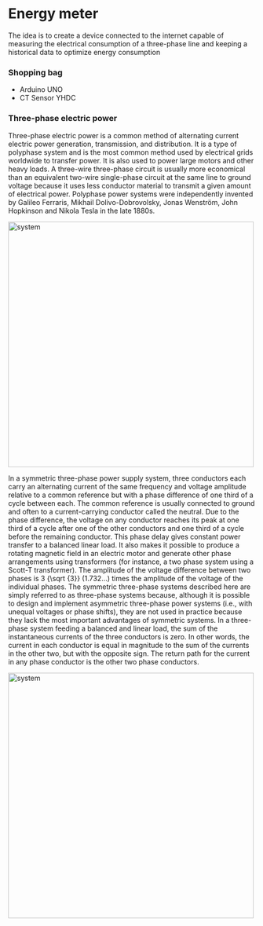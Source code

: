 # Energy meter 

The idea is to create a device connected to the internet capable of measuring the electrical consumption of a three-phase line and keeping a historical data to optimize energy consumption


### Shopping bag
* Arduino UNO
* CT Sensor YHDC 


### Three-phase electric power
Three-phase electric power is a common method of alternating current electric power generation, transmission, and distribution. It is a type of polyphase system and is the most common method used by electrical grids worldwide to transfer power. It is also used to power large motors and other heavy loads.  A three-wire three-phase circuit is usually more economical than an equivalent two-wire single-phase circuit at the same line to ground voltage because it uses less conductor material to transmit a given amount of electrical power. Polyphase power systems were independently invented by Galileo Ferraris, Mikhail Dolivo-Dobrovolsky, Jonas Wenström, John Hopkinson and Nikola Tesla in the late 1880s.

<img src="http://myelectrical.com/Portals/0/DNNArticle/Files/718/WLWimages/Windows-Live-Writer-Three-Phase-Power-Simplified_CC06-ThreePhasePower_2.png" alt="system" width="500"/>

In a symmetric three-phase power supply system, three conductors each carry an alternating current of the same frequency and voltage amplitude relative to a common reference but with a phase difference of one third of a cycle between each. The common reference is usually connected to ground and often to a current-carrying conductor called the neutral. Due to the phase difference, the voltage on any conductor reaches its peak at one third of a cycle after one of the other conductors and one third of a cycle before the remaining conductor. This phase delay gives constant power transfer to a balanced linear load. It also makes it possible to produce a rotating magnetic field in an electric motor and generate other phase arrangements using transformers (for instance, a two phase system using a Scott-T transformer). The amplitude of the voltage difference between two phases is  3 {\sqrt {3}} (1.732...) times the amplitude of the voltage of the individual phases.  The symmetric three-phase systems described here are simply referred to as three-phase systems because, although it is possible to design and implement asymmetric three-phase power systems (i.e., with unequal voltages or phase shifts), they are not used in practice because they lack the most important advantages of symmetric systems.  In a three-phase system feeding a balanced and linear load, the sum of the instantaneous currents of the three conductors is zero. In other words, the current in each conductor is equal in magnitude to the sum of the currents in the other two, but with the opposite sign. The return path for the current in any phase conductor is the other two phase conductors. 

<img src="https://upload.wikimedia.org/wikipedia/commons/thumb/c/cc/3_phase_AC_waveform.svg/220px-3_phase_AC_waveform.svg.png" alt="system" width="500"/>



